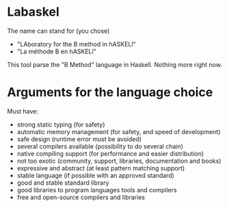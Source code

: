 Labaskel
========

The name can stand for (you chose)

- "LAboratory for the B method in hASKELl"
- "La méthode B en hASKELl"


This tool parse the "B Method" language in Haskell.
Nothing more right now.


# Arguments for the language choice

Must have:

- strong static typing (for safety)
- automatic memory management (for safety, and speed of development)
- safe design (runtime error must be avoided)
- several compilers available (possibility to do several chain)
- native compiling support (for performance and easier distribution)
- not too exotic (community, support, libraries, documentation and books)
- expressive and abstract (at least pattern matching support)
- stable language (if possible with an approved standard)
- good and stable standard library
- good libraries to program languages tools and compilers
- free and open-source compilers and libraries
